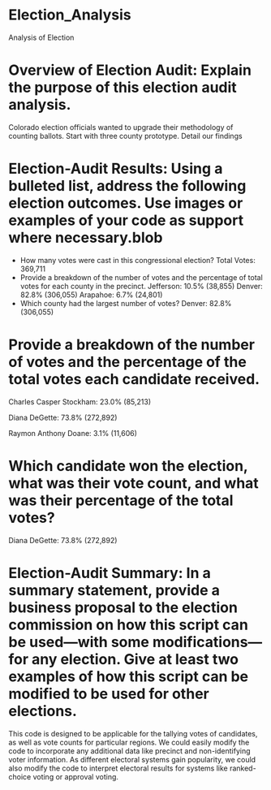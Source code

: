 # Election_Analysis
Analysis of Election

# Overview of Election Audit: Explain the purpose of this election audit analysis.

Colorado election officials wanted to upgrade their methodology of counting ballots. Start with three county prototype. Detail our findings

# Election-Audit Results: Using a bulleted list, address the following election outcomes. Use images or examples of your code as support where necessary.blob

  - How many votes were cast in this congressional election? Total Votes: 369,711
  - Provide a breakdown of the number of votes and the percentage of total votes for each county in the precinct. Jefferson: 10.5% (38,855)
Denver: 82.8% (306,055)
Arapahoe: 6.7% (24,801)  
  - Which county had the largest number of votes? Denver: 82.8% (306,055)
  
# Provide a breakdown of the number of votes and the percentage of the total votes each candidate received.

Charles Casper Stockham: 23.0% (85,213)

Diana DeGette: 73.8% (272,892)

Raymon Anthony Doane: 3.1% (11,606)


# Which candidate won the election, what was their vote count, and what was their percentage of the total votes?

Diana DeGette: 73.8% (272,892)

# Election-Audit Summary: In a summary statement, provide a business proposal to the election commission on how this script can be used—with some modifications—for any election. Give at least two examples of how this script can be modified to be used for other elections.

This code is designed to be applicable for the tallying votes of candidates, as well as vote counts for particular regions. We could easily modify the code to incorporate any additional data like precinct and non-identifying voter information. As different electoral systems gain popularity, we could also modify the code to interpret electoral results for systems like ranked-choice voting or approval voting.



